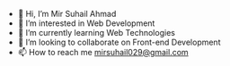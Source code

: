 - 👋 Hi, I’m Mir Suhail Ahmad
- 👀 I’m interested in Web Development
- 🌱 I’m currently learning Web Technologies
- 💞️ I’m looking to collaborate on Front-end Development
- 📫 How to reach me mirsuhail029@gmail.com

<!---
MirSuhail029/MirSuhail029 is a ✨ special ✨ repository because its `README.md` (this file) appears on your GitHub profile.
You can click the Preview link to take a look at your changes.
--->
